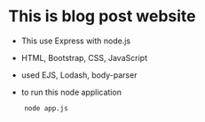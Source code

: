 # This is blog post website

- This use Express with node.js
- HTML, Bootstrap, CSS, JavaScript
- used EJS, Lodash, body-parser

- to run this node application
```
    node app.js
```